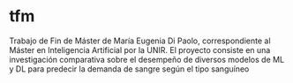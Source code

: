 # tfm
Trabajo de Fin de Máster de María Eugenia Di Paolo, correspondiente al Máster en Inteligencia Artificial por la UNIR. El proyecto consiste en una investigación comparativa sobre el desempeño de diversos modelos de ML y DL para predecir la demanda de sangre según el tipo sanguíneo
